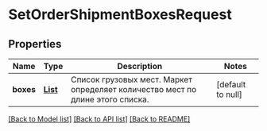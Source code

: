 # SetOrderShipmentBoxesRequest
## Properties

| Name | Type | Description | Notes |
|------------ | ------------- | ------------- | -------------|
| **boxes** | [**List**](ParcelBoxDTO.md) | Список грузовых мест. Маркет определяет количество мест по длине этого списка. | [default to null] |

[[Back to Model list]](../README.md#documentation-for-models) [[Back to API list]](../README.md#documentation-for-api-endpoints) [[Back to README]](../README.md)

